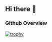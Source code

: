 ## Hi there 👋

### Github Overview
[![trophy](https://github-profile-trophy.vercel.app/?username=0xhappyboy)](https://github.com/ryo-ma/github-profile-trophy)
<!--
**0xhappyboy/0xhappyboy** is a ✨ _special_ ✨ repository because its `README.md` (this file) appears on your GitHub profile.

Here are some ideas to get you started:

- 🔭 I’m currently working on ...
- 🌱 I’m currently learning ...
- 👯 I’m looking to collaborate on ...
- 🤔 I’m looking for help with ...
- 💬 Ask me about ...
- 📫 How to reach me: ...
- 😄 Pronouns: ...
- ⚡ Fun fact: ...
-->
